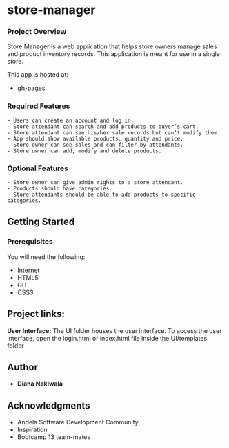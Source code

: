 # store-manager

### Project Overview
Store Manager is a web application that helps store owners manage sales and product inventory
records. This application is meant for use in a single store.

This app is hosted at:
- [gh-pages](https://https://dianawats.github.io/store-manager-ui/index.html)


### Required Features
```
- Users can create an account and log in.
- Store attendant can search and add products to buyer’s cart.
- Store attendant can see his/her sale records but can’t modify them.
- App should show available products, quantity and price.
- Store owner can see sales and can filter by attendants.
- Store owner can add, modify and delete products. 
```
### Optional Features
```
- Store owner can give admin rights to a store attendant.
- Products should have categories.
- Store attendants should be able to add products to specific categories.
```
## Getting Started

### Prerequisites

You will need the following:
- Internet
- HTML5
- GIT
- CSS3

## Project links:
**User Interface:** 
The UI folder houses the user interface. To access the user interface, open the login.html or index.html
file inside the UI/templates folder

## Author

* **Diana Nakiwala**

## Acknowledgments

* Andela Software Development Community
* Inspiration
* Bootcamp 13 team-mates

